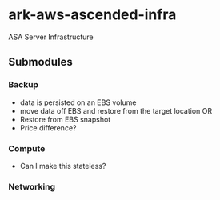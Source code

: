 # ark-aws-ascended-infra
ASA Server Infrastructure

## Submodules

### Backup
- data is persisted on an EBS volume
- move data off EBS and restore from the target location OR
- Restore from EBS snapshot
- Price difference?

### Compute
- Can I make this stateless?

### Networking